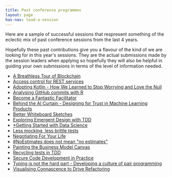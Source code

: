 ```yaml
---
title: Past conference programmes
layout: page
has-nav: lead-a-session
---
```


<p>Here are a sample of successful sessions that respresent something of the eclectic mix of past conference sessions from the last 4 years.</p>

<p>Hopefully these past contributions give you a flavour of the kind of we are looking for in this year's sessions. They are the actual submissions made by the session leaders when applying so hopefully they will also be helpful in guiding your own submissions in terms of the level of information needed.</p>

<ul>
  <li><a href="https://spaconference.org/spa2017/sessions/session715.html"><span>A Breathless Tour of Blockchain</span></a></li>
 <li><a href="https://spaconference.org/spa2017/sessions/session694.html"><span>Access control for REST services</span></a></li>
 <li><a href="https://spaconference.org/spa2017/sessions/session727.html"><span>Adopting Kotlin - How We Learned to Stop Worrying and Love the Null</span></a></li>
 <li><a href="https://www.spaconference.org/spa2015/sessions/session623.html"><span>Analysing GitHub commits with R</span></a></li>
 <li><a href="https://spaconference.org/spa2018/sessions/session791.html"><span>Become a Fantastic Facilitator</span></a></li>
 <li><a href="https://spaconference.org/spa2018/sessions/session751.html"><span>Behind the AI Curtain - Designing for Trust in Machine Learning Products</span></a></li>
 <li><a href="https://spaconference.org/spa2018/sessions/session815.html"><span>Better Whiteboard Sketches</span></a></li>
 <li><a href="https://www.spaconference.org/spa2015/sessions/session643.html"><span>Exploring Emergent Design with TDD</span></a></li>
 <li><a href="https://www.spaconference.org/spa2014/sessions/session566.html"><span>*Getting Started with Data Science</span></a></li>
 <li><a href="https://www.spaconference.org/spa2014/sessions/session595.html"><span>Less mocking, less brittle tests</span></a></li>
 <li><a href="https://spaconference.org/spa2018/sessions/session802.html"><span>Negotiating For Your Life</span></a></li>
 <li><a href="https://www.spaconference.org/spa2015/sessions/session603.html"><span>#NoEstimates does not mean "no estimates"</span></a></li>
 <li><a href="https://spaconference.org/spa2017/sessions/session732.html"><span>Painting the Business Model Canvas</span></a></li>
 <li><a href="https://www.spaconference.org/spa2015/sessions/session601.html"><span>Recycling tests in TDD</span></a></li>
 <li><a href="https://spaconference.org/spa2018/sessions/session813.html"><span>Secure Code Development in Practice</span></a></li>
 <li><a href="https://spaconference.org/spa2018/sessions/session809.html"><span>Typing is not the hard part - Developing a culture of pair programming</span></a></li>
 <li><a href="https://spaconference.org/spa2017/sessions/session700.html"><span>Visualising Connascence to Drive Refactoring</span></a></li>
</ul>




